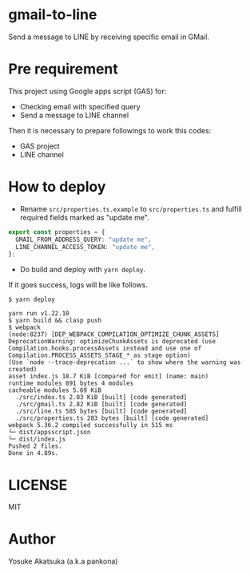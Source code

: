 # gmail-to-line

Send a message to LINE by receiving specific email in GMail.

# Pre requirement

This project using Google apps script (GAS) for:
- Checking email with specified query
- Send a message to LINE channel

Then it is necessary to prepare followings to work this codes:
- GAS project
- LINE channel

# How to deploy

- Rename `src/properties.ts.example` to `src/properties.ts` and fulfill required fields marked as "update me".

```typescript
export const properties = {
  GMAIL_FROM_ADDRESS_QUERY: "update me",
  LINE_CHANNEL_ACCESS_TOKEN: "update me",
};
```

- Do build and deploy with `yarn deploy`.

If it goes success, logs will be like follows.

```console
$ yarn deploy

yarn run v1.22.10
$ yarn build && clasp push
$ webpack
(node:8237) [DEP_WEBPACK_COMPILATION_OPTIMIZE_CHUNK_ASSETS] DeprecationWarning: optimizeChunkAssets is deprecated (use Compilation.hooks.processAssets instead and use one of Compilation.PROCESS_ASSETS_STAGE_* as stage option)
(Use `node --trace-deprecation ...` to show where the warning was created)
asset index.js 18.7 KiB [compared for emit] (name: main)
runtime modules 891 bytes 4 modules
cacheable modules 5.69 KiB
  ./src/index.ts 2.03 KiB [built] [code generated]
  ./src/gmail.ts 2.82 KiB [built] [code generated]
  ./src/line.ts 585 bytes [built] [code generated]
  ./src/properties.ts 283 bytes [built] [code generated]
webpack 5.36.2 compiled successfully in 515 ms
└─ dist/appsscript.json
└─ dist/index.js
Pushed 2 files.
Done in 4.89s.
```

# LICENSE

MIT

# Author

Yosuke Akatsuka (a.k.a pankona)
